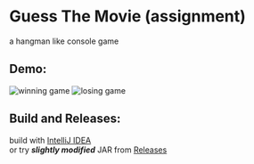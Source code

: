 # Guess The Movie (assignment)
 a hangman like console game
 
## Demo:
![winning game](https://i.imgur.com/nKHFCKV.gif)
![losing game](https://i.imgur.com/BInTcfj.gif)

## Build and Releases:
build with [IntelliJ IDEA](https://www.jetbrains.com/idea/) </br>
or try _**slightly modified**_ JAR from [Releases](https://github.com/x00jahangir/Guess-That-Movie/releases) 
